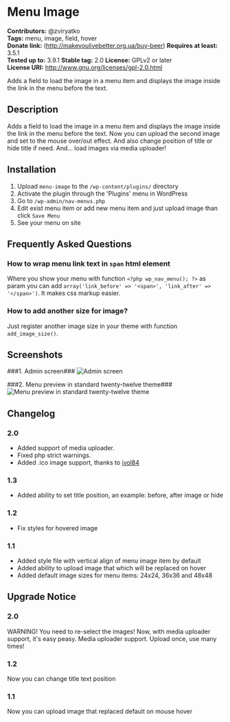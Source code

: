 # Menu Image #
**Contributors:** @zviryatko  
**Tags:** menu, image, field, hover  
**Donate link:** (http://makeyoulivebetter.org.ua/buy-beer)
**Requires at least:** 3.5.1  
**Tested up to:** 3.9.1
**Stable tag:** 2.0
**License:** GPLv2 or later  
**License URI:** http://www.gnu.org/licenses/gpl-2.0.html  

Adds a field to load the image in a menu item and displays the image inside the link in the menu before the text.

## Description ##

Adds a field to load the image in a menu item and displays the image inside the link in the menu before the text.
Now you can upload the second image and set to the mouse over/out effect.
And also change position of title or hide title if need.
And... load images via media uploader!

## Installation ##

1. Upload `menu-image` to the `/wp-content/plugins/` directory
2. Activate the plugin through the 'Plugins' menu in WordPress
3. Go to `/wp-admin/nav-menus.php`
4. Edit exist menu item or add new menu item and just upload image than click `Save Menu`
5. See your menu on site

## Frequently Asked Questions ##

### How to wrap menu link text in `span` html element ###

Where you show your menu with function `<?php wp_nav_menu(); ?>` as param you can add `array('link_before' => '<span>', 'link_after' => '</span>')`.
It makes css markup easier.

### How to add another size for image? ###

Just register another image size in your theme with function `add_image_size()`.

## Screenshots ##

###1. Admin screen###
![Admin screen](http://s-plugins.wordpress.org/menu-image/assets/screenshot-1.png)

###2. Menu preview in standard twenty-twelve theme###
![Menu preview in standard twenty-twelve theme](http://s-plugins.wordpress.org/menu-image/assets/screenshot-2.png)


## Changelog ##

### 2.0 ###
* Added support of media uploader.
* Fixed php strict warnings.
* Added .ico image support, thanks to [ivol84](https://github.com/ivol84)

### 1.3 ###
* Added ability to set title position, an example: before, after image or hide

### 1.2 ###
* Fix styles for hovered image

### 1.1 ###
* Added style file with vertical align of menu image item by default
* Added ability to upload image that which will be replaced on hover
* Added default image sizes for menu items: 24x24, 36x36 and 48x48

## Upgrade Notice ##

### 2.0 ###
WARNING! You need to re-select the images! Now, with media uploader support, it's easy peasy.
Media uploader support. Upload once, use many times!

### 1.2 ###
Now you can change title text position

### 1.1 ###
Now you can upload image that replaced default on mouse hover
